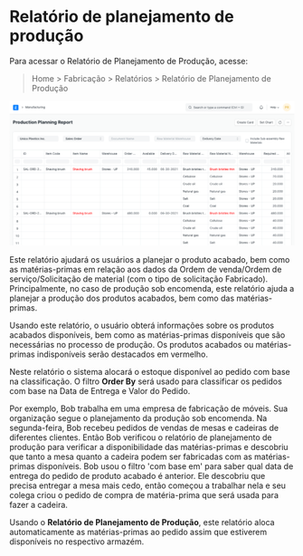 # Relatório de planejamento de produção



Para acessar o Relatório de Planejamento de Produção, acesse:


> Home > Fabricação > Relatórios > Relatório de Planejamento de Produção


![Task](/files/production-planning-report.png)


Este relatório ajudará os usuários a planejar o produto acabado, bem como as matérias-primas em relação aos dados da Ordem de venda/Ordem de serviço/Solicitação de material (com o tipo de solicitação Fabricado). Principalmente, no caso de produção sob encomenda, este relatório ajuda a planejar a produção dos produtos acabados, bem como das matérias-primas.


Usando este relatório, o usuário obterá informações sobre os produtos acabados disponíveis, bem como as matérias-primas disponíveis que são necessárias no processo de produção. Os produtos acabados ou matérias-primas indisponíveis serão destacados em vermelho.


Neste relatório o sistema alocará o estoque disponível ao pedido com base na classificação. O filtro **Order By** será usado para classificar os pedidos com base na Data de Entrega e Valor do Pedido.


Por exemplo, Bob trabalha em uma empresa de fabricação de móveis. Sua organização segue o planejamento da produção sob encomenda. Na segunda-feira, Bob recebeu pedidos de vendas de mesas e cadeiras de diferentes clientes. Então Bob verificou o relatório de planejamento de produção para verificar a disponibilidade das matérias-primas e descobriu que tanto a mesa quanto a cadeira podem ser fabricadas com as matérias-primas disponíveis. Bob usou o filtro 'com base em' para saber qual data de entrega do pedido de produto acabado é anterior. Ele descobriu que precisa entregar a mesa mais cedo, então começou a trabalhar nela e seu colega criou o pedido de compra de matéria-prima que será usada para fazer a cadeira.


Usando o **Relatório de Planejamento de Produção**, este relatório aloca automaticamente as matérias-primas ao pedido assim que estiverem disponíveis no respectivo armazém.



